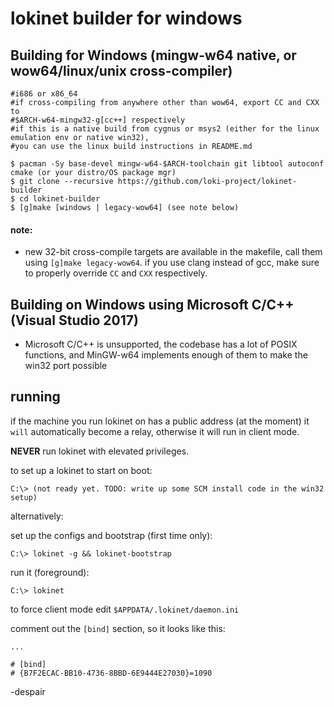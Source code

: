# lokinet builder for windows

## Building for Windows (mingw-w64 native, or wow64/linux/unix cross-compiler)

    #i686 or x86_64
    #if cross-compiling from anywhere other than wow64, export CC and CXX to
    #$ARCH-w64-mingw32-g[cc++] respectively
    #if this is a native build from cygnus or msys2 (either for the linux emulation env or native win32),
    #you can use the linux build instructions in README.md

    $ pacman -Sy base-devel mingw-w64-$ARCH-toolchain git libtool autoconf cmake (or your distro/OS package mgr)
    $ git clone --recursive https://github.com/loki-project/lokinet-builder
    $ cd lokinet-builder
    $ [g]make [windows | legacy-wow64] (see note below)

#### note: 

- new 32-bit cross-compile targets are available in the makefile, call them using `[g]make legacy-wow64`. if you use clang instead of gcc, make sure to properly override `CC` and `CXX` respectively.

## Building on Windows using Microsoft C/C++ (Visual Studio 2017)

- Microsoft C/C++ is unsupported, the codebase has a lot of POSIX functions, and MinGW-w64 implements enough of them to make the win32 port possible

## running

if the machine you run lokinet on has a public address (at the moment) it `will` automatically become a relay, 
otherwise it will run in client mode.


**NEVER** run lokinet with elevated privileges.

to set up a lokinet to start on boot:

    C:\> (not ready yet. TODO: write up some SCM install code in the win32 setup)

alternatively:

set up the configs and bootstrap (first time only):

    C:\> lokinet -g && lokinet-bootstrap
    
run it (foreground):
    
    C:\> lokinet

to force client mode edit `$APPDATA/.lokinet/daemon.ini`

comment out the `[bind]` section, so it looks like this:

    ...
    
    # [bind]
    # {B7F2ECAC-BB10-4736-8BBD-6E9444E27030}=1090


-despair